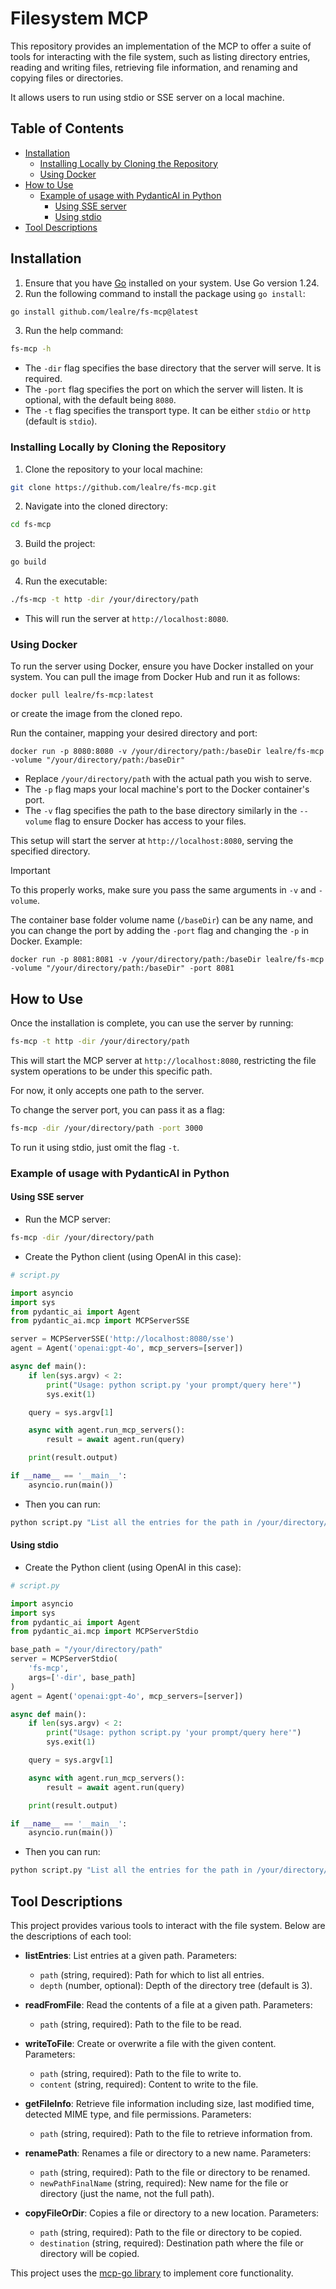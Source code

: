 # Filesystem MCP

This repository provides an implementation of the MCP to offer a suite of tools for interacting with the file system, such as listing directory entries, reading and writing files, retrieving file information, and renaming and copying files or directories.

It allows users to run using stdio or SSE server on a local machine.

## Table of Contents

- [Installation](#installation)
  - [Installing Locally by Cloning the Repository](#installing-locally-by-cloning-the-repository)
  - [Using Docker](#using-docker)
- [How to Use](#how-to-use)
  - [Example of usage with PydanticAI in Python](#example-of-usage-with-pydanticai-in-python)
    - [Using SSE server](#using-sse-server)
    - [Using stdio](#using-stdio)
- [Tool Descriptions](#tool-descriptions)

## Installation

1. Ensure that you have [Go](https://golang.org/doc/install) installed on your system. Use Go version 1.24.
2. Run the following command to install the package using `go install`:

```bash
go install github.com/lealre/fs-mcp@latest
```

3. Run the help command:

```bash
fs-mcp -h
```

- The `-dir` flag specifies the base directory that the server will serve. It is required.
- The `-port` flag specifies the port on which the server will listen. It is optional, with the default being `8080`.
- The `-t` flag specifies the transport type. It can be either `stdio` or `http` (default is `stdio`).

### Installing Locally by Cloning the Repository

1. Clone the repository to your local machine:

```bash
git clone https://github.com/lealre/fs-mcp.git
```

2. Navigate into the cloned directory:

```bash
cd fs-mcp
```

3. Build the project:

```bash
go build
```

4. Run the executable:

```bash
./fs-mcp -t http -dir /your/directory/path
```

- This will run the server at `http://localhost:8080`.

### Using Docker

To run the server using Docker, ensure you have Docker installed on your system. You can pull the image from Docker Hub and run it as follows:

```shell
docker pull lealre/fs-mcp:latest
```

or create the image from the cloned repo.

Run the container, mapping your desired directory and port:

```shell
docker run -p 8080:8080 -v /your/directory/path:/baseDir lealre/fs-mcp -volume "/your/directory/path:/baseDir"
```

- Replace `/your/directory/path` with the actual path you wish to serve.
- The `-p` flag maps your local machine's port to the Docker container's port.
- The `-v` flag specifies the path to the base directory similarly in the `--volume` flag to ensure Docker has access to your files.

This setup will start the server at `http://localhost:8080`, serving the specified directory.

> [!IMPORTANT]
> To this properly works, make sure you pass the same arguments in `-v` and `-volume`.

The container base folder volume name (`/baseDir`) can be any name, and you can change the port by adding the `-port` flag and changing the `-p` in Docker. Example:

```shell
docker run -p 8081:8081 -v /your/directory/path:/baseDir lealre/fs-mcp -volume "/your/directory/path:/baseDir" -port 8081
```

## How to Use

Once the installation is complete, you can use the server by running:

```bash
fs-mcp -t http -dir /your/directory/path
```

This will start the MCP server at `http://localhost:8080`, restricting the file system operations to be under this specific path.

For now, it only accepts one path to the server.

To change the server port, you can pass it as a flag:

```bash
fs-mcp -dir /your/directory/path -port 3000
```

To run it using stdio, just omit the flag `-t`.

### Example of usage with PydanticAI in Python

#### Using SSE server

- Run the MCP server:

```bash
fs-mcp -dir /your/directory/path
```

- Create the Python client (using OpenAI in this case):

```python
# script.py

import asyncio
import sys
from pydantic_ai import Agent
from pydantic_ai.mcp import MCPServerSSE

server = MCPServerSSE('http://localhost:8080/sse')
agent = Agent('openai:gpt-4o', mcp_servers=[server])

async def main():
    if len(sys.argv) < 2:
        print("Usage: python script.py 'your prompt/query here'")
        sys.exit(1)

    query = sys.argv[1]

    async with agent.run_mcp_servers():
        result = await agent.run(query)

    print(result.output)

if __name__ == '__main__':
    asyncio.run(main())
```

- Then you can run:

```bash
python script.py "List all the entries for the path in /your/directory/path/somesubpath"
```

#### Using stdio

- Create the Python client (using OpenAI in this case):

```python
# script.py

import asyncio
import sys
from pydantic_ai import Agent
from pydantic_ai.mcp import MCPServerStdio

base_path = "/your/directory/path"
server = MCPServerStdio(
    'fs-mcp',
    args=['-dir', base_path]
)
agent = Agent('openai:gpt-4o', mcp_servers=[server])

async def main():
    if len(sys.argv) < 2:
        print("Usage: python script.py 'your prompt/query here'")
        sys.exit(1)

    query = sys.argv[1]

    async with agent.run_mcp_servers():
        result = await agent.run(query)

    print(result.output)

if __name__ == '__main__':
    asyncio.run(main())
```

- Then you can run:

```bash
python script.py "List all the entries for the path in /your/directory/path/somesubpath"
```

## Tool Descriptions

This project provides various tools to interact with the file system. Below are the descriptions of each tool:

- **listEntries**: List entries at a given path. Parameters:

  - `path` (string, required): Path for which to list all entries.
  - `depth` (number, optional): Depth of the directory tree (default is 3).

- **readFromFile**: Read the contents of a file at a given path. Parameters:

  - `path` (string, required): Path to the file to be read.

- **writeToFile**: Create or overwrite a file with the given content. Parameters:

  - `path` (string, required): Path to the file to write to.
  - `content` (string, required): Content to write to the file.

- **getFileInfo**: Retrieve file information including size, last modified time, detected MIME type, and file permissions. Parameters:

  - `path` (string, required): Path to the file to retrieve information from.

- **renamePath**: Renames a file or directory to a new name. Parameters:

  - `path` (string, required): Path to the file or directory to be renamed.
  - `newPathFinalName` (string, required): New name for the file or directory (just the name, not the full path).

- **copyFileOrDir**: Copies a file or directory to a new location. Parameters:
  - `path` (string, required): Path to the file or directory to be copied.
  - `destination` (string, required): Destination path where the file or directory will be copied.

This project uses the [mcp-go library](https://pkg.go.dev/github.com/mark3labs/mcp-go/mcp) to implement core functionality.
